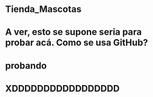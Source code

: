 # Tienda_Mascotas
# A ver, esto se supone seria para probar acá. Como se usa GitHub?
 # probando 
# XDDDDDDDDDDDDDDDDD
